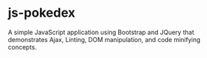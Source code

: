 # js-pokedex
A simple JavaScript application using Bootstrap and JQuery that demonstrates Ajax, Linting, DOM manipulation, and code minifying concepts.